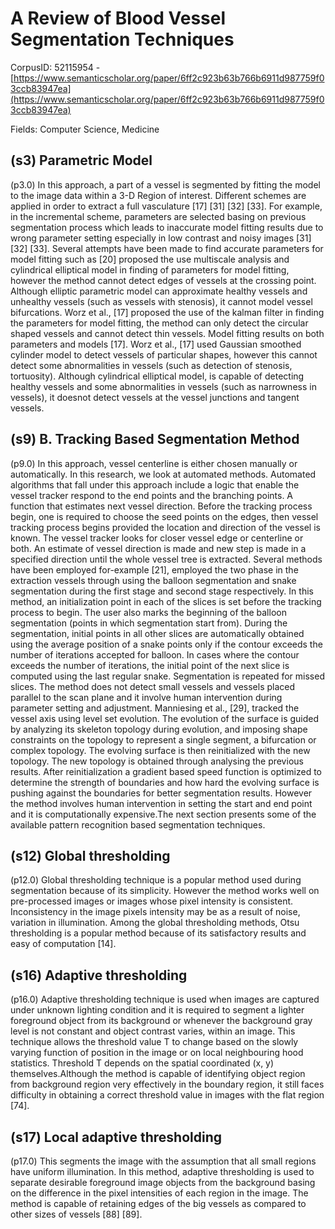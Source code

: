 # A Review of Blood Vessel Segmentation Techniques

CorpusID: 52115954 - [https://www.semanticscholar.org/paper/6ff2c923b63b766b6911d987759f03ccb83947ea](https://www.semanticscholar.org/paper/6ff2c923b63b766b6911d987759f03ccb83947ea)

Fields: Computer Science, Medicine

## (s3) Parametric Model
(p3.0) In this approach, a part of a vessel is segmented by fitting the model to the image data within a 3-D Region of interest. Different schemes are applied in order to extract a full vasculature [17] [31] [32] [33]. For example, in the incremental scheme, parameters are selected basing on previous segmentation process which leads to inaccurate model fitting results due to wrong parameter setting especially in low contrast and noisy images [31] [32] [33]. Several attempts have been made to find accurate parameters for model fitting such as [20] proposed the use multiscale analysis and cylindrical elliptical model in finding of parameters for model fitting, however the method cannot detect edges of vessels at the crossing point. Although elliptic parametric model can approximate healthy vessels and unhealthy vessels (such as vessels with stenosis), it cannot model vessel bifurcations. Worz et al., [17] proposed the use of the kalman filter in finding the parameters for model fitting, the method can only detect the circular shaped vessels and cannot detect thin vessels. Model fitting results on both parameters and models [17]. Worz et al., [17] used Gaussian smoothed cylinder model to detect vessels of particular shapes, however this cannot detect some abnormalities in vessels (such as detection of stenosis, tortuosity). Although cylindrical elliptical model, is capable of detecting healthy vessels and some abnormalities in vessels (such as narrowness in vessels), it doesnot detect vessels at the vessel junctions and tangent vessels.
## (s9) B. Tracking Based Segmentation Method
(p9.0) In this approach, vessel centerline is either chosen manually or automatically. In this research, we look at automated methods. Automated algorithms that fall under this approach include a logic that enable the vessel tracker respond to the end points and the branching points. A function that estimates next vessel direction. Before the tracking process begin, one is required to choose the seed points on the edges, then vessel tracking process begins provided the location and direction of the vessel is known. The vessel tracker looks for closer vessel edge or centerline or both. An estimate of vessel direction is made and new step is made in a specified direction until the whole vessel tree is extracted. Several methods have been employed for-example [21], employed the two phase in the extraction vessels through using the balloon segmentation and snake segmentation during the first stage and second stage respectively. In this method, an initialization point in each of the slices is set before the tracking process to begin. The user also marks the beginning of the balloon segmentation (points in which segmentation start from). During the segmentation, initial points in all other slices are automatically obtained using the average position of a snake points only if the contour exceeds the number of iterations accepted for balloon. In cases where the contour exceeds the number of iterations, the initial point of the next slice is computed using the last regular snake. Segmentation is repeated for missed slices. The method does not detect small vessels and vessels placed parallel to the scan plane and it involve human intervention during parameter setting and adjustment. Manniesing et al., [29], tracked the vessel axis using level set evolution. The evolution of the surface is guided by analyzing its skeleton topology during evolution, and imposing shape constraints on the topology to represent a single segment, a bifurcation or complex topology. The evolving surface is then reinitialized with the new topology. The new topology is obtained through analysing the previous results. After reinitialization a gradient based speed function is optimized to determine the strength of boundaries and how hard the evolving surface is pushing against the boundaries for better segmentation results. However the method involves human intervention in setting the start and end point and it is computationally expensive.The next section presents some of the available pattern recognition based segmentation techniques.
## (s12) Global thresholding
(p12.0) Global thresholding technique is a popular method used during segmentation because of its simplicity. However the method works well on pre-processed images or images whose pixel intensity is consistent. Inconsistency in the image pixels intensity may be as a result of noise, variation in illumination. Among the global thresholding methods, Otsu thresholding is a popular method because of its satisfactory results and easy of computation [14].
## (s16) Adaptive thresholding
(p16.0) Adaptive thresholding technique is used when images are captured under unknown lighting condition and it is required to segment a lighter foreground object from its background or whenever the background gray level is not constant and object contrast varies, within an image. This technique allows the threshold value T to change based on the slowly varying function of position in the image or on local neighbouring hood statistics. Threshold T depends on the spatial coordinated (x, y) themselves.Although the method is capable of identifying object region from background region very effectively in the boundary region, it still faces difficulty in obtaining a correct threshold value in images with the flat region [74].
## (s17) Local adaptive thresholding
(p17.0) This segments the image with the assumption that all small regions have uniform illumination. In this method, adaptive thresholding is used to separate desirable foreground image objects from the background basing on the difference in the pixel intensities of each region in the image. The method is capable of retaining edges of the big vessels as compared to other sizes of vessels [88] [89].
